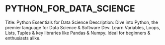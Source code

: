 # PYTHON_FOR_DATA_SCIENCE
Title: Python Essentials for Data Science  Description: Dive into Python, the premier language for Data Science &amp; Software Dev. Learn Variables, Loops, Lists, Tuples &amp; key libraries like Pandas &amp; Numpy. Ideal for beginners &amp; enthusiasts alike.
